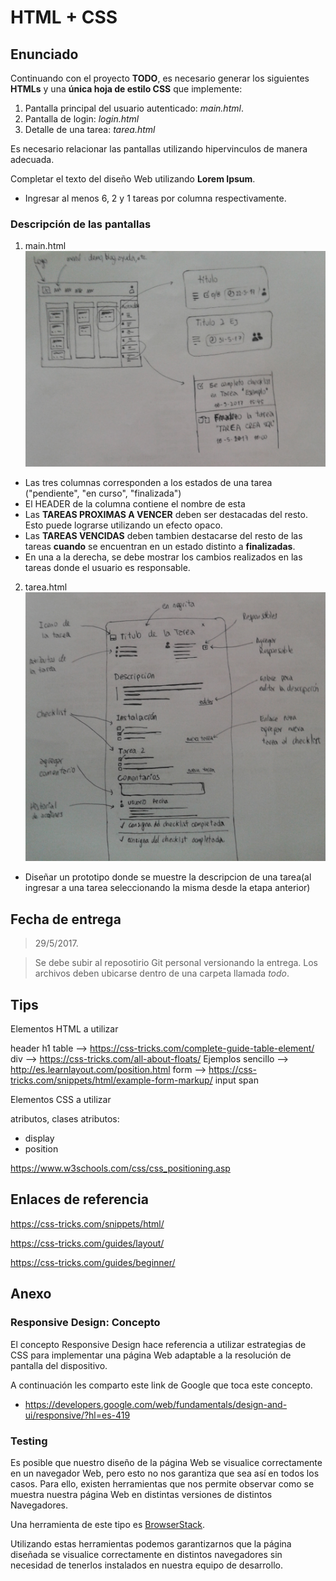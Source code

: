# HTML + CSS

## Enunciado
Continuando con el proyecto __TODO__, es necesario generar los siguientes __HTMLs__ y una __única hoja de estilo CSS__ que implemente:

1. Pantalla principal del usuario autenticado: *main.html*.
1. Pantalla de login: *login.html*
1. Detalle de una tarea: *tarea.html*


Es necesario relacionar las pantallas utilizando hipervinculos de manera adecuada.

Completar el texto del diseño Web utilizando **Lorem Ipsum**.

- Ingresar al menos 6, 2 y 1 tareas por columna respectivamente.

### **Descripción de las pantallas**

1. main.html
![Pantalla principal](main_page.png)
 - Las tres columnas corresponden a los estados de una tarea ("pendiente", "en curso", "finalizada")
 - El HEADER de la columna contiene el nombre de esta
 - Las **TAREAS PROXIMAS A VENCER** deben ser destacadas del resto. Esto puede lograrse utilizando un efecto opaco.
 - Las **TAREAS VENCIDAS** deben tambien destacarse del resto de las tareas __cuando__ se encuentran en un estado distinto a __finalizadas__.
 - En una a la derecha, se debe mostrar los cambios realizados en las tareas donde el usuario es responsable.
2. tarea.html
![Pantalla descripción de tarea](tarea_page.png)
 - Diseñar un prototipo donde se muestre la descripcion de una tarea(al ingresar a una tarea seleccionando la misma desde la etapa anterior)


## **Fecha de entrega**

> 29/5/2017.

> Se debe subir al reposotirio Git personal versionando la entrega.
Los archivos deben ubicarse dentro de una carpeta llamada _todo_.

## **Tips**

Elementos HTML a utilizar

header
h1
table --> https://css-tricks.com/complete-guide-table-element/
div --> https://css-tricks.com/all-about-floats/
    Ejemplos sencillo --> http://es.learnlayout.com/position.html
form --> https://css-tricks.com/snippets/html/example-form-markup/
input
span

Elementos CSS a utilizar

atributos, clases
atributos:
- display
- position


https://www.w3schools.com/css/css_positioning.asp

## Enlaces de referencia

https://css-tricks.com/snippets/html/

https://css-tricks.com/guides/layout/

https://css-tricks.com/guides/beginner/

## **Anexo**

### **Responsive Design**: Concepto

El concepto Responsive Design hace referencia a utilizar estrategias de CSS para implementar una página Web adaptable a la resolución de pantalla del dispositivo.

A continuación les comparto este link de Google que toca este concepto.

- https://developers.google.com/web/fundamentals/design-and-ui/responsive/?hl=es-419

### **Testing**

Es posible que nuestro diseño de la página Web se visualice correctamente en un navegador Web, pero esto no nos garantiza que sea así en todos los casos. Para ello, existen herramientas que nos permite observar como se muestra nuestra página Web en distintas versiones de distintos Navegadores.

Una herramienta de este tipo es [BrowserStack](https://www.browserstack.com).

Utilizando estas herramientas podemos garantizarnos que la página diseñada se visualice correctamente en distintos navegadores sin necesidad de tenerlos instalados en nuestra equipo de desarrollo.